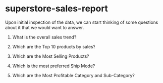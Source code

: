 # superstore-sales-report

Upon initial inspection of the data, we can start thinking of some questions about it that we would want to answer.

1. What is the overall sales trend?

2. Which are the Top 10 products by sales?

3. Which are the Most Selling Products?

4. Which is the most preferred Ship Mode?

5. Which are the Most Profitable Category and Sub-Category?
